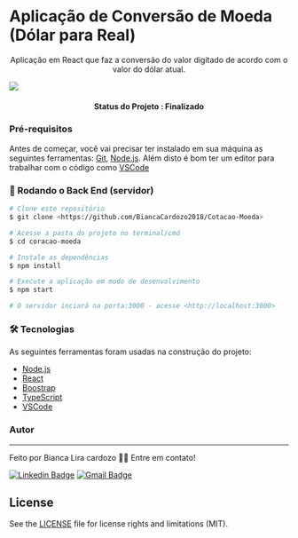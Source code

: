 # Aplicação de Conversão de Moeda (Dólar para Real)

<p align="center">Aplicação em React que faz a conversão do valor digitado de acordo com o valor do dólar atual.</p>

<img src="https://img.shields.io/static/v1?label=React&message=vs1.0&color=#61DAFB&style=for-the-badge&logo=react"/>

<h4 align="center"> Status do Projeto : Finalizado</h4>

### Pré-requisitos

Antes de começar, você vai precisar ter instalado em sua máquina as seguintes ferramentas:
[Git](https://git-scm.com), [Node.js](https://nodejs.org/en/). 
Além disto é bom ter um editor para trabalhar com o código como [VSCode](https://code.visualstudio.com/)

### 🎲 Rodando o Back End (servidor)

```bash
# Clone este repositório
$ git clone <https://github.com/BiancaCardozo2018/Cotacao-Moeda>

# Acesse a pasta do projeto no terminal/cmd
$ cd coracao-moeda

# Instale as dependências
$ npm install

# Execute a aplicação em modo de desenvolvimento
$ npm start

# O servidor inciará na porta:3000 - acesse <http://localhost:3000>
```
### 🛠 Tecnologias

As seguintes ferramentas foram usadas na construção do projeto:

- [Node.js](https://nodejs.org/en/)
- [React](https://pt-br.reactjs.org/)
- [Boostrap](https://getbootstrap.com/)
- [TypeScript](https://www.typescriptlang.org/)
- [VSCode](https://code.visualstudio.com/)

### Autor
---
Feito por Bianca Lira cardozo 👋🏽 Entre em contato!

[![Linkedin Badge](https://img.shields.io/badge/-Bianca-blue?style=flat-square&logo=Linkedin&logoColor=white&link=https://www.linkedin.com/in/bianca-cardozo/)](https://www.linkedin.com/in/bianca-cardozo/) 
[![Gmail Badge](https://img.shields.io/badge/-bianca1999@gmail.com-c14438?style=flat-square&logo=Gmail&logoColor=white&link=mailto:bianca1999@gmail.com)](mailto:bianca1999@gmail.com)

## License

See the [LICENSE](LICENSE.md) file for license rights and limitations (MIT).